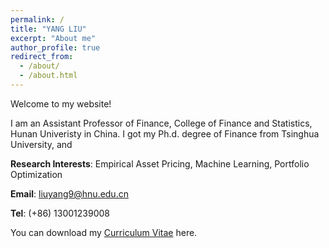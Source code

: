 ```yaml
---
permalink: /
title: "YANG LIU"
excerpt: "About me"
author_profile: true
redirect_from: 
  - /about/
  - /about.html
---
```


Welcome to my website!

I am an Assistant Professor of Finance, College of Finance and Statistics, Hunan Univeristy in China.
I got my Ph.d. degree of Finance from Tsinghua University, and 

**Research Interests**: Empirical Asset Pricing, Machine Learning, Portfolio Optimization

<!---
My research covers the global financial markets, with a strong focus on the Chinese stock markets.
In a study on Chinese A-Share, I incorporate the volume info to construct a Trend factor to
reflect the critical feature of large individual trading in China.
The resulting factor model significantly outperforms the existing models in terms of the explanatory power, 
serving as the Carhart model in China. 
We also provide a theoretical explanation of the trend factor and verify it across international market tests. 

In another study on machine learning (ML), I use genetic programming (GP)
to construct a new framework for predicting the cross-section of stock returns by
  maximizing an economic objective, the Sharpe ratio of the usual spread portfolio. 
 Compared with the conventional regression-based methods and
the neural network, GP can double their performance in the US, and outperform them
internationally.
-->

**Email**: liuyang9@hnu.edu.cn

**Tel**: (+86) 13001239008

You can download my [Curriculum Vitae](https://yangliu-finance.github.io/files/CV_YangLiu_TsinghuaSEM_Nov2020.pdf) here. 
 
